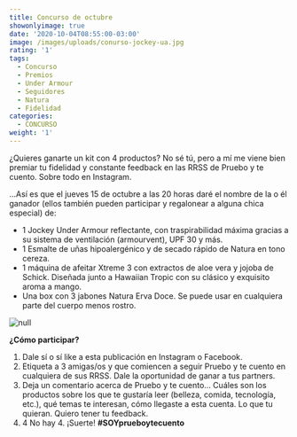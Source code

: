 ```yaml
---
title: Concurso de octubre
showonlyimage: true
date: '2020-10-04T08:55:00-03:00'
image: /images/uploads/conurso-jockey-ua.jpg
rating: '1'
tags:
  - Concurso
  - Premios
  - Under Armour
  - Seguidores
  - Natura
  - Fidelidad
categories:
  - CONCURSO
weight: '1'
---
```

¿Quieres ganarte un kit con 4 productos? No sé tú, pero a mí me viene bien premiar tu fidelidad y constante feedback en las RRSS de Pruebo y te cuento. Sobre todo en Instagram.

<!--more-->

...Así es que el jueves 15 de octubre a las 20 horas daré el nombre de la o él ganador (ellos también pueden participar y regalonear a alguna chica especial) de:

* 1 Jockey Under Armour reflectante, con traspirabilidad máxima gracias a su sistema de ventilación (armourvent), UPF 30 y más.
* 1 Esmalte de uñas hipoalergénico y de secado rápido de Natura en tono cereza.
* 1 máquina de afeitar Xtreme 3 con extractos de aloe vera y jojoba de Schick. Diseñada junto a Hawaiian Tropic con su clásico y exquisito aroma a mango. 
* Una box con 3 jabones Natura Erva Doce. Se puede usar en cualquiera parte del cuerpo menos rostro.

![null](/images/uploads/concurso-collage.jpg)

**¿Cómo participar?**

1. Dale sí o sí like a esta publicación en Instagram o Facebook.
2. Etiqueta a 3 amigas/os y que comiencen a seguir Pruebo y te cuento en cualquiera de sus RRSS. Dale la oportunidad de ganar a tus partners.
3. Deja un comentario acerca de Pruebo y te cuento… Cuáles son los productos sobre los que te gustaría leer (belleza, comida, tecnología, etc.), qué temas te interesan, cómo llegaste a esta cuenta. Lo que tu quieran. Quiero tener tu feedback.
4. 4 No hay 4. ¡Suerte! **\#SOYprueboytecuento**
